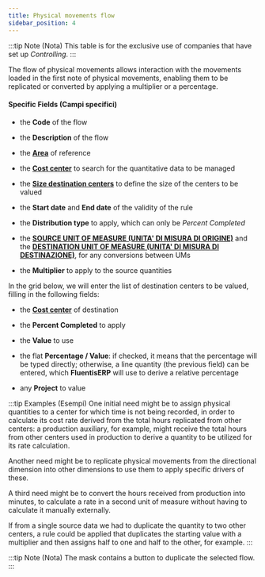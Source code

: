 ```yaml
---
title: Physical movements flow
sidebar_position: 4
---
```


:::tip Note (Nota)
This table is for the exclusive use of companies that have set up *Controlling*.
:::

The flow of physical movements allows interaction with the movements loaded in the first note of physical movements, enabling them to be replicated or converted by applying a multiplier or a percentage.

#### Specific Fields (Campi specifici)

- the **Code** of the flow

- the **Description** of the flow

- the [**Area**](/docs/controlling/controlling-parametrization/controlling-specific-settings/area-types-areas) of reference

- the [**Cost center**](/docs/controlling/controlling-parametrization/controlling-specific-settings/cost-centers) to search for the quantitative data to be managed

- the [**Size destination centers**](/docs/controlling/controlling-parametrization/controlling-specific-settings/dimension) to define the size of the centers to be valued

- the **Start date** and **End date** of the validity of the rule

- the **Distribution type** to apply, which can only be *Percent Completed*

- the [**SOURCE UNIT OF MEASURE (UNITA' DI MISURA DI ORIGINE)**](/docs/controlling/controlling-parametrization/controlling-specific-settings/measure-units) and the [**DESTINATION UNIT OF MEASURE (UNITA' DI MISURA DI DESTINAZIONE)**](/docs/controlling/controlling-parametrization/controlling-specific-settings/measure-units), for any conversions between UMs

- the **Multiplier** to apply to the source quantities

In the grid below, we will enter the list of destination centers to be valued, filling in the following fields:
- the [**Cost center**](/docs/controlling/controlling-parametrization/controlling-specific-settings/cost-centers) of destination

- the **Percent Completed** to apply

- the **Value** to use

- the flat **Percentage / Value**: if checked, it means that the percentage will be typed directly; otherwise, a line quantity (the previous field) can be entered, which **FluentisERP** will use to derive a relative percentage

- any **Project** to value

:::tip Examples (Esempi)
One initial need might be to assign physical quantities to a center for which time is not being recorded, in order to calculate its cost rate derived from the total hours replicated from other centers: a production auxiliary, for example, might receive the total hours from other centers used in production to derive a quantity to be utilized for its rate calculation.
 
Another need might be to replicate physical movements from the directional dimension into other dimensions to use them to apply specific drivers of these.
 
A third need might be to convert the hours received from production into minutes, to calculate a rate in a second unit of measure without having to calculate it manually externally.
 
If from a single source data we had to duplicate the quantity to two other centers, a rule could be applied that duplicates the starting value with a multiplier and then assigns half to one and half to the other, for example.
:::

:::tip Note (Nota)
The mask contains a button to duplicate the selected flow.
:::